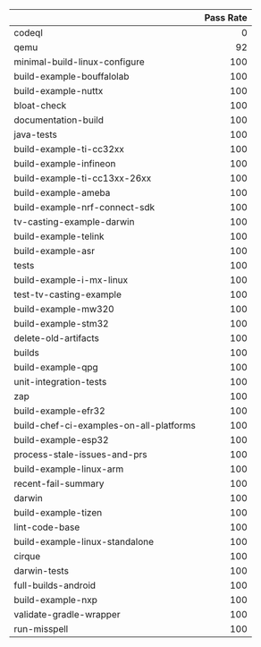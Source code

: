 |                                         |   Pass Rate |
|:----------------------------------------|------------:|
| codeql                                  |           0 |
| qemu                                    |          92 |
| minimal-build-linux-configure           |         100 |
| build-example-bouffalolab               |         100 |
| build-example-nuttx                     |         100 |
| bloat-check                             |         100 |
| documentation-build                     |         100 |
| java-tests                              |         100 |
| build-example-ti-cc32xx                 |         100 |
| build-example-infineon                  |         100 |
| build-example-ti-cc13xx-26xx            |         100 |
| build-example-ameba                     |         100 |
| build-example-nrf-connect-sdk           |         100 |
| tv-casting-example-darwin               |         100 |
| build-example-telink                    |         100 |
| build-example-asr                       |         100 |
| tests                                   |         100 |
| build-example-i-mx-linux                |         100 |
| test-tv-casting-example                 |         100 |
| build-example-mw320                     |         100 |
| build-example-stm32                     |         100 |
| delete-old-artifacts                    |         100 |
| builds                                  |         100 |
| build-example-qpg                       |         100 |
| unit-integration-tests                  |         100 |
| zap                                     |         100 |
| build-example-efr32                     |         100 |
| build-chef-ci-examples-on-all-platforms |         100 |
| build-example-esp32                     |         100 |
| process-stale-issues-and-prs            |         100 |
| build-example-linux-arm                 |         100 |
| recent-fail-summary                     |         100 |
| darwin                                  |         100 |
| build-example-tizen                     |         100 |
| lint-code-base                          |         100 |
| build-example-linux-standalone          |         100 |
| cirque                                  |         100 |
| darwin-tests                            |         100 |
| full-builds-android                     |         100 |
| build-example-nxp                       |         100 |
| validate-gradle-wrapper                 |         100 |
| run-misspell                            |         100 |